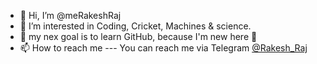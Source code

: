 - 👋 Hi, I’m @meRakeshRaj
- 👀 I’m interested in Coding, Cricket, Machines & science.
- 🥅 my nex goal is to learn GitHub, because I'm new here 🙂
- 📫 How to reach me ---
     You can reach me via Telegram [@Rakesh_Raj](https://telegram.me/rakesh_raj)

<!---
meRakeshRaj/meRakeshRaj is a ✨ special ✨ repository because its `README.md` (this file) appears on your GitHub profile.
You can click the Preview link to take a look at your changes.
--->
